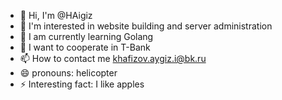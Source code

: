- 👋 Hi, I'm @HAigiz
- 👀 I'm interested in website building and server administration
- 🌱 I am currently learning Golang
- 💞️ I want to cooperate in T-Bank
- 📫 How to contact me khafizov.aygiz.i@bk.ru
- 😄 pronouns: helicopter
- ⚡ Interesting fact: I like apples

<!---
HAigiz/HAigiz is a ✨ special ✨ repository because its `README.md` (this file) appears in your GitHub profile.
You can click on the Preview link to take a look at your changes.
--->
